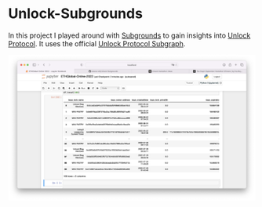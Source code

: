 # Unlock-Subgrounds

In this project I played around with [Subgrounds](https://github.com/Protean-Labs/subgrounds) to gain insights into [Unlock Protocol](https://unlock-protocol.com). It uses the official [Unlock Protocol Subgraph](https://thegraph.com/hosted-service/subgraph/unlock-protocol/unlock).

![Unlock-Subgrounds.png](Unlock-Subgrounds.png)
